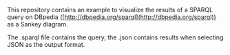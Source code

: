 This repository contains an example to visualize the results of a SPARQL query on DBpedia ([http://dbpedia.org/sparql](http://dbpedia.org/sparql))
as a Sankey diagram.

The .sparql file contains the query, the .json contains results when selecting JSON as the output format.